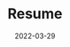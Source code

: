 ---
# ===== Title, summary, and position in the left sidebar =====
linktitle: 
summary: A résumé, aka resume or CV, is a document created and used by a person to present their background, skills, and accomplishments.
weight: 100
# =========================================================

# ========== Basic metadata ==========
title: Resume
date: 2022-03-29
draft: false
type: book # page type
authors: ["admin"]
tags: ["Jobs", "Cover Resume"]
categories: ["Jobs"]
toc: true # Show table of contents
# ====================================

# ========== Advanced metadata ========== 
profile: false  # Show author profile?
reading_time: true # Show estimated reading time?
share: true  # Show social sharing links?
featured: true
comments: true  # Show comments?
disable_comment: false
commentable: true  # Allow visitors to comment? Supported by the Page, Post, and Book content types.
editable: false  # Allow visitors to edit the page? Supported by the Page, Post, and Book content types.

# Optional header image (relative to `assets/media/` folder).
header:
  caption: ""
  image: ""
---